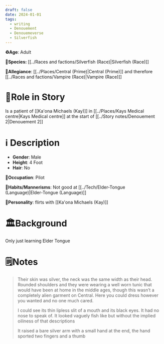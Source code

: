 ```yaml
---
draft: false
date: 2024-01-01
tags:
  - writing
  - Denouement
  - Denouemeverse
  - Silverfish
---
```


**♻️Age**: Adult

👾**Species:** [[../Races and factions/Silverfish (Race)|Silverfish (Race)]]

🏅**Allegiance**: [[../Places/Central (Prime)|Central (Prime)]] and therefore [[../Races and factions/Vampire (Race)|Vampire (Race)]]

# 🎲Role in Story

Is a patient of [[Ka'ona Michaels (Kay)]] in [[../Places/Kays Medical centre|Kays Medical centre]] at the start of [[../Story notes/Denouement 2|Denouement 2]]

# ℹ️ Description 

* **Gender**: Male 
* **Height**: 4 Foot
* **Hair**: No

**💼Occupation**:  Pilot

**🎺Habits/Mannerisms**: Not good at [[../Tech/Elder-Tongue (Language)|Elder-Tongue (Language)]]

**🧨Personality**: flirts with [[Ka'ona Michaels (Kay)]]

# 🏛️Background

Only just learning Elder Tongue

# 🗒️Notes

> Their skin was silver, the neck was the same width as their head. Rounded shoulders and they were wearing a well worn tunic that would have been at home in the middle ages, though this wasn’t a completely alien garment on Central. Here you could dress however you wanted and no one much cared.
>
>I could see its thin lipless slit of a mouth and its black eyes. It had no nose to speak of. It looked vaguely fish like but without the implied oiliness of that descriptions
>
>It raised a bare silver arm with a small hand at the end, the hand sported two fingers and a thumb
